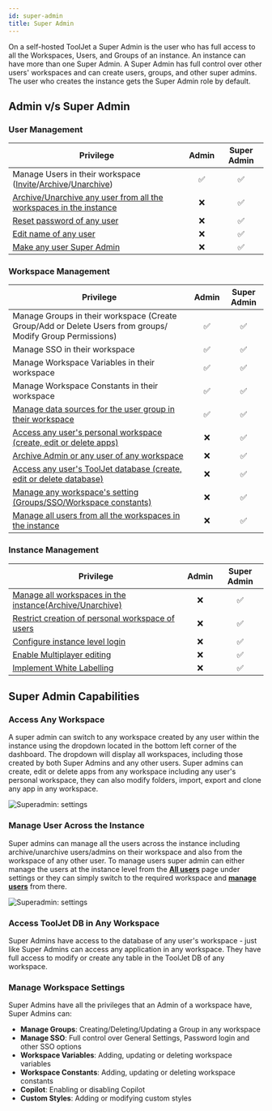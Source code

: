 ```yaml
---
id: super-admin
title: Super Admin
---
```


On a self-hosted ToolJet a Super Admin is the user who has full access to all the Workspaces, Users, and Groups of an instance. An instance can have more than one Super Admin. A Super Admin has full control over other users' workspaces and can create users, groups, and other super admins. The user who creates the instance gets the Super Admin role by default.

## Admin v/s Super Admin

### User Management

| Privilege | Admin | Super Admin | 
| --------- |:-----:|:-----------:|
| Manage Users in their workspace ([Invite](#)/[Archive](#)/[Unarchive](#)) | ✅ | ✅ |
| [Archive/Unarchive any user from all the workspaces in the instance](#) | ❌ | ✅ |
| [Reset password of any user](#) | ❌ | ✅ |
| [Edit name of any user](#) | ❌ | ✅ |
| [Make any user Super Admin](#) | ❌ | ✅ |

### Workspace Management

| Privilege | Admin | Super Admin | 
| --------- |:-----:|:-----------:|
| Manage Groups in their workspace (Create Group/Add or Delete Users from groups/ Modify Group Permissions) | ✅ | ✅ |
| Manage SSO in their workspace | ✅ | ✅ |
| Manage Workspace Variables in their workspace | ✅ | ✅ |
| Manage Workspace Constants in their workspace | ✅ | ✅ |
| [Manage data sources for the user group in their workspace](/docs/data-sources/overview#user-permissions) | ✅ | ✅ |
| [Access any user's personal workspace (create, edit or delete apps)](#access-any-workspace) | ❌ | ✅ |
| [Archive Admin or any user of any workspace](#archiveunarchive-users) | ❌ | ✅ |
| [Access any user's ToolJet database (create, edit or delete database)](#access-tooljet-db-in-any-workspace) | ❌ | ✅ |
| [Manage any workspace's setting (Groups/SSO/Workspace constants)](#manage-workspace-settings-groupsssoworkspace-constants) | ❌ | ✅ |
| [Manage all users from all the workspaces in the instance](#manage-all-users-in-the-instance) | ❌ | ✅ |

### Instance Management

| Privilege | Admin | Super Admin | 
| --------- |:-----:|:-----------:|
| [Manage all workspaces in the instance(Archive/Unarchive)](#all-workspaces) | ❌ | ✅ |
| [Restrict creation of personal workspace of users](#restrict-creation-of-personal-workspace-of-users) | ❌ | ✅ |
| [Configure instance level login](#instance-login) | ❌ | ✅ |
| [Enable Multiplayer editing](#enable-multiplayer-editing) | ❌ | ✅ |
| [Implement White Labelling](#white-labelling) | ❌ | ✅ |

## Super Admin Capabilities

### Access Any Workspace

A super admin can switch to any workspace created by any user within the instance using the dropdown located in the bottom left corner of the dashboard. The dropdown will display all workspaces, including those created by both Super Admins and any other users. Super admins can create, edit or delete apps from any workspace including any user's personal workspace, they can also modify folders, import, export and clone any app in any workspace.

<img className="screenshot-full" src="/img/enterprise/superadmin/workspaceswitcher.png" alt="Superadmin: settings" />

### Manage User Across the Instance

Super admins can manage all the users across the instance including archive/unarchive users/admins on their workspace and also from the workspace of any other user. To manage users super admin can either manage the users at the instance level from the **[All users](#)** page under settings or they can simply switch to the required workspace and **[manage users](#)** from there.

<img className="screenshot-full" src="/img/enterprise/superadmin/archiveusersa.png" alt="Superadmin: settings" />

### Access ToolJet DB in Any Workspace

Super Admins have access to the database of any user's workspace - just like Super Admins can access any application in any workspace. They have full access to modify or create any table in the ToolJet DB of any workspace.

### Manage Workspace Settings

Super Admins have all the privileges that an Admin of a workspace have, Super Admins can:
- **Manage Groups**: Creating/Deleting/Updating a Group in any workspace
- **Manage SSO**: Full control over General Settings, Password login and other SSO options
- **Workspace Variables**: Adding, updating or deleting workspace variables
- **Workspace Constants**: Adding, updating or deleting workspace constants
- **Copilot**: Enabling or disabling Copilot
- **Custom Styles**: Adding or modifying custom styles


